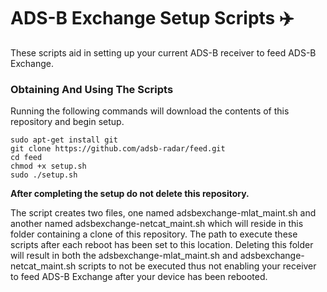 
# ADS-B Exchange Setup Scripts :airplane:

These scripts aid in setting up your current ADS-B receiver to feed ADS-B Exchange.

### Obtaining And Using The Scripts

Running the following commands will download the contents of this repository and begin setup.

    sudo apt-get install git
    git clone https://github.com/adsb-radar/feed.git
    cd feed
    chmod +x setup.sh
    sudo ./setup.sh
    
**After completing the setup do not delete this repository.**

The script creates two files, one named adsbexchange-mlat_maint.sh and another named adsbexchange-netcat_maint.sh which will reside in this folder containing a clone of this repository. The path to execute these scripts after each reboot has been set to this location. Deleting this folder will result in both the adsbexchange-mlat_maint.sh and adsbexchange-netcat_maint.sh scripts to not be executed thus not enabling your receiver to feed ADS-B Exchange after your device has been rebooted.
